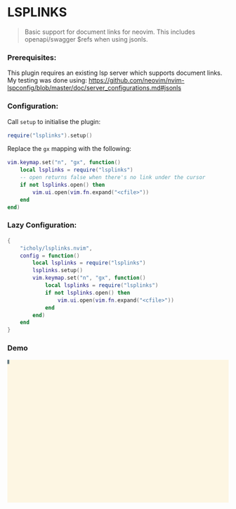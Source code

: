 # LSPLINKS

> Basic support for document links for neovim.
> This includes openapi/swagger $refs when using jsonls.

### Prerequisites:

This plugin requires an existing lsp server which supports document links.
My testing was done using: https://github.com/neovim/nvim-lspconfig/blob/master/doc/server_configurations.md#jsonls

### Configuration:

Call `setup` to initialise the plugin:

``` lua
require("lsplinks").setup()
```

Replace the `gx` mapping with the following:

``` lua
vim.keymap.set("n", "gx", function()
    local lsplinks = require("lsplinks")
    -- open returns false when there's no link under the cursor
    if not lsplinks.open() then
        vim.ui.open(vim.fn.expand("<cfile>"))
    end
end)
```

### Lazy Configuration:

``` lua
{
    "icholy/lsplinks.nvim",
    config = function()
        local lsplinks = require("lsplinks")
        lsplinks.setup()
        vim.keymap.set("n", "gx", function()
            local lsplinks = require("lsplinks")
            if not lsplinks.open() then
                vim.ui.open(vim.fn.expand("<cfile>"))
            end
        end)
    end
}
```

### Demo

![](./tty.gif)
